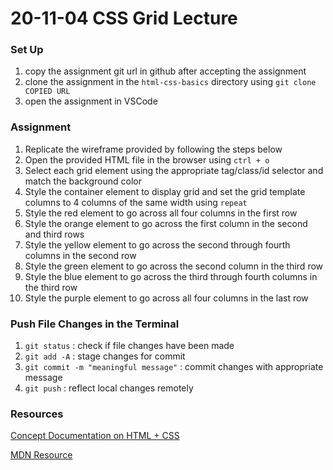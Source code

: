 # 20-11-04 CSS Grid Lecture

### Set Up
1. copy the assignment git url in github after accepting the assignment
1. clone the assignment in the `html-css-basics` directory using `git clone COPIED URL`
1. open the assignment in VSCode

### Assignment
1. Replicate the wireframe provided by following the steps below
1. Open the provided HTML file in the browser using `ctrl + o`
1. Select each grid element using the appropriate tag/class/id selector and match the background color 
1. Style the container element to display grid and set the grid template columns to 4 columns of the same width using `repeat`
1. Style the red element to go across all four columns in the first row
1. Style the orange element to go across the first column in the second and third rows
1. Style the yellow element to go across the second through fourth columns in the second row
1. Style the green element to go across the second column in the third row
1. Style the blue element to go across the third through fourth columns in the third row
1. Style the purple element to go across all four columns in the last row

### Push File Changes in the Terminal
1. `git status` : check if file changes have been made
1. `git add -A` : stage changes for commit
1. `git commit -m "meaningful message"` : commit changes with appropriate message
1. `git push` : reflect local changes remotely 

### Resources
[Concept Documentation on HTML + CSS](https://github.com/cs-parttime-2020-fall/part-time-program-syllabus/blob/master/htmlCSS.md)

[MDN Resource](https://developer.mozilla.org/en-US/docs/Learn/CSS/CSS_layout/Grids)
